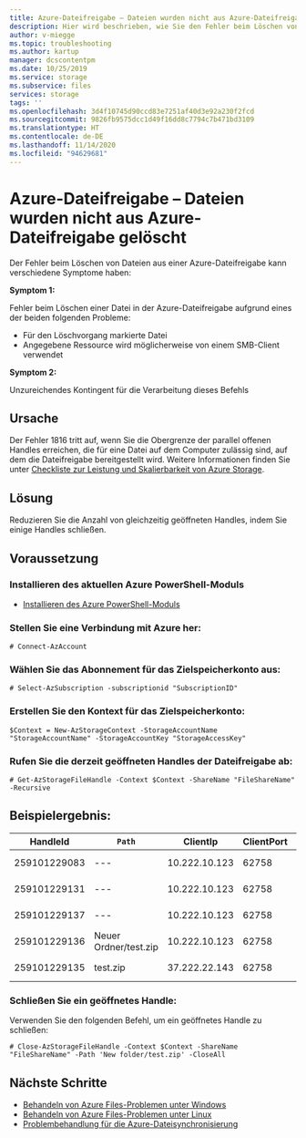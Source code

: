 ```yaml
---
title: Azure-Dateifreigabe – Dateien wurden nicht aus Azure-Dateifreigabe gelöscht
description: Hier wird beschrieben, wie Sie den Fehler beim Löschen von Dateien aus der Azure-Dateifreigabe identifizieren und beheben.
author: v-miegge
ms.topic: troubleshooting
ms.author: kartup
manager: dcscontentpm
ms.date: 10/25/2019
ms.service: storage
ms.subservice: files
services: storage
tags: ''
ms.openlocfilehash: 3d4f10745d90ccd83e7251af40d3e92a230f2fcd
ms.sourcegitcommit: 9826fb9575dcc1d49f16dd8c7794c7b471bd3109
ms.translationtype: HT
ms.contentlocale: de-DE
ms.lasthandoff: 11/14/2020
ms.locfileid: "94629681"
---
```

# <a name="azure-file-share--failed-to-delete-files-from-azure-file-share"></a>Azure-Dateifreigabe – Dateien wurden nicht aus Azure-Dateifreigabe gelöscht

Der Fehler beim Löschen von Dateien aus einer Azure-Dateifreigabe kann verschiedene Symptome haben:

**Symptom 1:**

Fehler beim Löschen einer Datei in der Azure-Dateifreigabe aufgrund eines der beiden folgenden Probleme:

* Für den Löschvorgang markierte Datei
* Angegebene Ressource wird möglicherweise von einem SMB-Client verwendet

**Symptom 2:**

Unzureichendes Kontingent für die Verarbeitung dieses Befehls

## <a name="cause"></a>Ursache

Der Fehler 1816 tritt auf, wenn Sie die Obergrenze der parallel offenen Handles erreichen, die für eine Datei auf dem Computer zulässig sind, auf dem die Dateifreigabe bereitgestellt wird. Weitere Informationen finden Sie unter [Checkliste zur Leistung und Skalierbarkeit von Azure Storage](../blobs/storage-performance-checklist.md).

## <a name="resolution"></a>Lösung

Reduzieren Sie die Anzahl von gleichzeitig geöffneten Handles, indem Sie einige Handles schließen.

## <a name="prerequisite"></a>Voraussetzung

### <a name="install-the-latest-azure-powershell-module"></a>Installieren des aktuellen Azure PowerShell-Moduls

* [Installieren des Azure PowerShell-Moduls](/powershell/azure/install-az-ps)

### <a name="connect-to-azure"></a>Stellen Sie eine Verbindung mit Azure her:

```
# Connect-AzAccount
```

### <a name="select-the-subscription-of-the-target-storage-account"></a>Wählen Sie das Abonnement für das Zielspeicherkonto aus:

```
# Select-AzSubscription -subscriptionid "SubscriptionID"
```

### <a name="create-context-for-the-target-storage-account"></a>Erstellen Sie den Kontext für das Zielspeicherkonto:

```
$Context = New-AzStorageContext -StorageAccountName "StorageAccountName" -StorageAccountKey "StorageAccessKey"
```

### <a name="get-the-current-open-handles-of-the-file-share"></a>Rufen Sie die derzeit geöffneten Handles der Dateifreigabe ab:

```
# Get-AzStorageFileHandle -Context $Context -ShareName "FileShareName" -Recursive
```

## <a name="example-result"></a>Beispielergebnis:

|HandleId|`Path`|ClientIp|ClientPort|OpenTime|LastReconnectTime|FileId|ParentId|SessionID|
|---|---|---|---|---|---|---|---|---|
|259101229083|---|10.222.10.123|62758|2019-10-05|12:16:50Z|0|0|9507758546259807489|
|259101229131|---|10.222.10.123|62758|2019-10-05|12:36:20Z|0|0|9507758546259807489|
|259101229137|---|10.222.10.123|62758|2019-10-05|12:36:53Z|0|0|9507758546259807489|
|259101229136|Neuer Ordner/test.zip|10.222.10.123|62758|2019-10-05|12:36:29Z|13835132822072852480|9223446803645464576|9507758546259807489|
|259101229135|test.zip|37.222.22.143|62758|2019-10-05|12:36:24Z|11529250230440558592|0|9507758546259807489|

### <a name="close-an-open-handle"></a>Schließen Sie ein geöffnetes Handle:

Verwenden Sie den folgenden Befehl, um ein geöffnetes Handle zu schließen:

```
# Close-AzStorageFileHandle -Context $Context -ShareName "FileShareName" -Path 'New folder/test.zip' -CloseAll
```

## <a name="next-steps"></a>Nächste Schritte

* [Behandeln von Azure Files-Problemen unter Windows](storage-troubleshoot-windows-file-connection-problems.md)
* [Behandeln von Azure Files-Problemen unter Linux](storage-troubleshoot-linux-file-connection-problems.md)
* [Problembehandlung für die Azure-Dateisynchronisierung](storage-sync-files-troubleshoot.md)